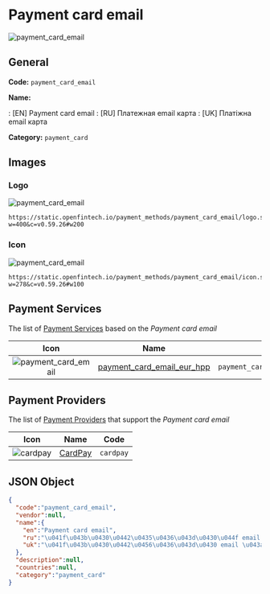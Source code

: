 
# Payment card email 
![payment_card_email](https://static.openfintech.io/payment_methods/payment_card_email/logo.svg?w=400&c=v0.59.26#w200)  

## General 
**Code:** `payment_card_email` 
 
**Name:** 
 
:	[EN] Payment card email 
:	[RU] Платежная email карта 
:	[UK] Платіжна email карта 
 
**Category:** `payment_card` 
 

## Images 

### Logo 
![payment_card_email](https://static.openfintech.io/payment_methods/payment_card_email/logo.svg?w=400&c=v0.59.26#w200)  

```
https://static.openfintech.io/payment_methods/payment_card_email/logo.svg?w=400&c=v0.59.26#w200
```  

### Icon 
![payment_card_email](https://static.openfintech.io/payment_methods/payment_card_email/icon.svg?w=278&c=v0.59.26#w100)  

```
https://static.openfintech.io/payment_methods/payment_card_email/icon.svg?w=278&c=v0.59.26#w100
```  

## Payment Services 
 
The list of [Payment Services](/payment-services/) based on the _Payment card email_ 

|Icon|Name|Code| 
|:---:|:---:|:---:| 
|![payment_card_email](https://static.openfintech.io/payment_methods/payment_card_email/icon.svg?w=278&c=v0.59.26#w100) |[payment_card_email_eur_hpp](/payment-services/payment_card_email_eur_hpp/)|`payment_card_email_eur_hpp`| 
 

## Payment Providers 
 
The list of [Payment Providers](/payment-providers/) that support the _Payment card email_ 

|Icon|Name|Code| 
|:---:|:---:|:---:| 
|![cardpay](https://static.openfintech.io/payment_providers/cardpay/icon.svg?w=278&c=v0.59.26#w100) |[CardPay](/payment-providers/cardpay/)|`cardpay`| 
 

## JSON Object 

```json
{
  "code":"payment_card_email",
  "vendor":null,
  "name":{
    "en":"Payment card email",
    "ru":"\u041f\u043b\u0430\u0442\u0435\u0436\u043d\u0430\u044f email \u043a\u0430\u0440\u0442\u0430",
    "uk":"\u041f\u043b\u0430\u0442\u0456\u0436\u043d\u0430 email \u043a\u0430\u0440\u0442\u0430"
  },
  "description":null,
  "countries":null,
  "category":"payment_card"
}
```  
